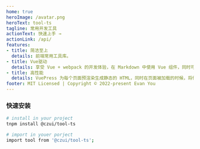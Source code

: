 ```yaml
---
home: true
heroImage: /avatar.png
heroText: tool-ts
tagline: 常用开发工具
actionText: 快速上手 →
actionLink: /api/
features:
- title: 简洁至上
  details: 前端常用工具库。
- title: Vue驱动
  details: 享受 Vue + webpack 的开发体验，在 Markdown 中使用 Vue 组件，同时可以使用 Vue 来开发自定义主题。
- title: 高性能
  details: VuePress 为每个页面预渲染生成静态的 HTML，同时在页面被加载的时候，将作为 SPA 运行。
footer: MIT Licensed | Copyright © 2022-present Evan You
---
```


### 快速安装
```bash
# install in your project
tnpm install @czui/tool-ts

# import in youer porject
import tool from '@czui/tool-ts';
```


